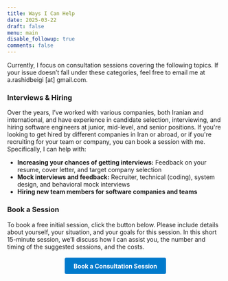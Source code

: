 ```yaml
---
title: Ways I Can Help
date: 2025-03-22
draft: false
menu: main
disable_followup: true
comments: false
---
```

Currently, I focus on consultation sessions covering the following topics. If your issue doesn’t fall under these categories, feel free to email me at a.rashidbeigi [at] gmail.com.

### Interviews & Hiring

Over the years, I’ve worked with various companies, both Iranian and international, and have experience in candidate selection, interviewing, and hiring software engineers at junior, mid-level, and senior positions. If you're looking to get hired by different companies in Iran or abroad, or if you're recruiting for your team or company, you can book a session with me. Specifically, I can help with:

- **Increasing your chances of getting interviews:** Feedback on your resume, cover letter, and target company selection
- **Mock interviews and feedback:** Recruiter, technical (coding), system design, and behavioral mock interviews
- **Hiring new team members for software companies and teams**

### Book a Session

To book a free initial session, click the button below. Please include details about yourself, your situation, and your goals for this session. In this short 15-minute session, we’ll discuss how I can assist you, the number and timing of the suggested sessions, and the costs.

<div style="text-align: center; margin: 2em 0;"> <a href="https://calendar.app.google/ptdKyDee1FZfkBds5" style="background: #007acc; color: #fff; padding: 0.75em 1.5em; text-decoration: none; border-radius: 4px; font-weight: bold;">Book a Consultation Session</a> </div>
